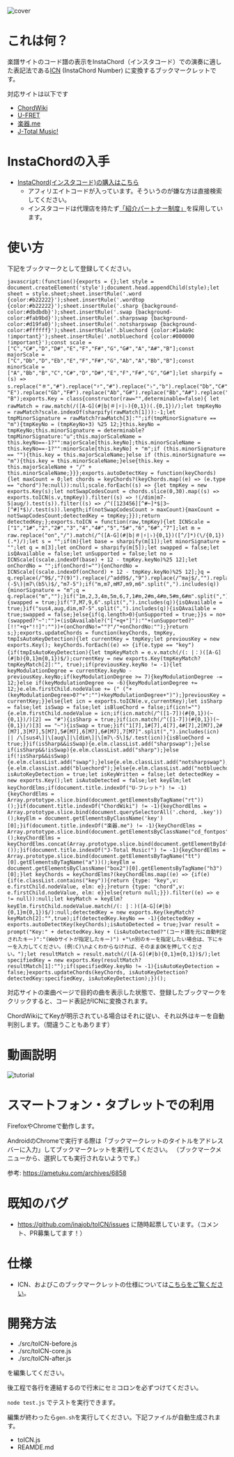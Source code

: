 ![cover](./imgs/cover.png)

# これは何？

楽譜サイトのコード譜の表示をInstaChord（インスタコード）での演奏に適した表記法である[ICN](http://instachord.com/instruction/icn/) (InstaChord Number) に変換するブックマークレットです。

対応サイトは以下です

- [ChordWiki](https://ja.chordwiki.org/)
- [U-FRET](https://www.ufret.jp/)
- [楽器.me](https://gakufu.gakki.me/)
- [J-Total Music!](https://music.j-total.net/)

# InstaChordの入手

- [InstaChord(インスタコード)の購入はこちら](https://c.affitch.com?ref=QEP6CNKKRACV)
  - アフィリエイトコードが入っています。そういうのが嫌な方は直接検索してください。
  - インスタコードは代理店を持たず[「紹介パートナー制度」](https://instachord.com/overview/d2c/)を採用しています。

# 使い方

下記をブックマークとして登録してください。

```
javascript:(function(){exports = {};let style = document.createElement('style');document.head.appendChild(style);let sheet = style.sheet;sheet.insertRule('.word {color:#b22222}');sheet.insertRule('.wordtop {color:#b22222}');sheet.insertRule('.sharp {background-color:#dbdbdb}');sheet.insertRule('.swap {background-color:#fab9bd}');sheet.insertRule('.sharpswap {background-color:#d19fa0}');sheet.insertRule('.notsharpswap {background-color:#ffffff}');sheet.insertRule('.bluechord {color:#1a4a9c !important}');sheet.insertRule('.notbluechord {color:#000000 !important}');const scale = ["C","C#","D","D#","E","F","F#","G","G#","A","A#","B"];const majorScale = ["C","Db","D","Eb","E","F","F#","G","Ab","A","Bb","B"];const minorScale = ["A","Bb","B","C","C#","D","D#","E","F","F#","G","G#"];let sharpify = (s) => s.replace("＃","#").replace("♯","#").replace("♭","b").replace("Db","C#").replace("Eb","D#").replace("Fb", "E").replace("Gb","F#").replace("Ab","G#").replace("Bb","A#").replace("Cb", "B");exports.Key = class{constructor(raw="",determinable=false){ let rawMatch = raw.match(/([A-G](#|b|＃|♯|♭){0,1})(.{0,1})/);let tmpKeyNo = rawMatch?scale.indexOf(sharpify(rawMatch[1])):-1;let tmpMinorSignature = rawMatch?rawMatch[3]:"";if(tmpMinorSignature == "m"){tmpKeyNo = (tmpKeyNo+3) %25 12;}this.keyNo = tmpKeyNo;this.minorSignature = determinable?tmpMinorSignature:"u";this.majorScaleName = this.keyNo==-1?"":majorScale[this.keyNo];this.minorScaleName = this.keyNo==-1?"":minorScale[this.keyNo] + "m";if (this.minorSignature == ""){this.key = this.majorScaleName;}else if (this.minorSignature == "m"){this.key = this.minorScaleName;}else{this.key = this.majorScaleName + "/" + this.minorScaleName;}}};exports.autoDetectKey = function(keyChords){let maxCount = 0;let chords = keyChords?(keyChords.map((e) => (e.type == "chord")?e:null)):null;scale.forEach((s) => {let tmpKey = new exports.Key(s);let notSwapCodesCount = chords.slice(0,30).map((s) => exports.toICN(s.v,tmpKey)).filter((s) => !(/dim|m7-5|aug/).test(s)).filter((s) => /^([123456][^#~]*$|3~[^#]*$)/.test(s)).length;if(notSwapCodesCount > maxCount){maxCount = notSwapCodesCount;detectedKey = tmpKey;}});return detectedKey;};exports.toICN = function(raw,tmpKey){let ICNScale = ["1","1#","2","2#","3","4","4#","5","5#","6","6#","7"];let m = raw.replace("on","/").match(/^([A-G](#|b|＃|♯|♭){0,1})([^/]*)(\/{0,1})(.*)/);let s = "";if(m){let base = sharpify(m[1]);let minorSignature = "";let q = m[3];let onChord = sharpify(m[5]);let swapped = false;let isQAvailable = false;let unSupported = false;let no = ICNScale[(scale.indexOf(base) + 12 - tmpKey.keyNo)%25 12];let onChordNo = "";if(onChord!=""){onChordNo = ICNScale[(scale.indexOf(onChord) + 12 - tmpKey.keyNo)%25 12];}q = q.replace(/^9$/,"7(9)").replace(/^add9$/,"9").replace(/^maj$/,"").replace(/^min$/,"m").replace(/^maj7$/,"M7").replace("7sus4","sus4").replace("dim7","dim").replace(/^m7b5|m7\(-5\)|m7\(b5\)$/,"m7-5");if("m,m7,mM7,m9,m6".split(",").includes(q)){minorSignature = "m";q = q.replace("m","");}if("1m,2,3,4m,5m,6,7,1#m,2#m,4#m,5#m,6#m".split(",").includes(no+minorSignature)){swapped = true;}if("7,M7,9,6".split(",").includes(q)){isQAvailable = true;}if("sus4,aug,dim,m7-5".split(",").includes(q)){isQAvailable = true;swapped = false;}else{if(q.length>0){unSupported = true;}}s = no+(swapped?"~":"")+(isQAvailable?("["+q+"]"):""+(unSupported?"[!!"+q+"!!]":""))+(onChordNo!=""?"/"+onChordNo:"");}return s;};exports.updateChords = function(keyChords, tmpKey, tmpIsAutoKeyDetection){let currentKey = tmpKey;let previousKey = new exports.Key(); keyChords.forEach((e) => {if(e.type == "key"){if(tmpIsAutoKeyDetection){let tmpKeyMatch = e.v.match(/(: |：)([A-G](#|b){0,1}m{0,1})$/);currentKey = new exports.Key(tmpKeyMatch?tmpKeyMatch[2]:"", true);if(previousKey.keyNo != -1){let keyModulationDegree = currentKey.keyNo - previousKey.keyNo;if(keyModulationDegree >= 7){keyModulationDegree -= 12;}else if(keyModulationDegree <= -6){keyModulationDegree += 12;}e.elm.firstChild.nodeValue += (" ("+(keyModulationDegree>0?"+":"")+keyModulationDegree+")");}previousKey = currentKey;}}else{let icn = exports.toICN(e.v,currentKey);let isSharp = false;let isSwap = false;let isBlueChord = false;if(icn!=""){e.elm.firstChild.nodeValue = icn;if(icn.match(/^([1-7])(#{0,1})(~{0,1})/)[2] == "#"){isSharp = true;}if(icn.match(/^([1-7])(#{0,1})(~{0,1})/)[3] == "~"){isSwap = true;}if("1[7],1#[7],4[7],4#[7],2[M7],2#[M7],3[M7],5[M7],5#[M7],6[M7],6#[M7],7[M7]".split(",").includes(icn) || /\[sus4\]|\[aug\]|\[dim\]|\[m7\-5\]$/.test(icn)){isBlueChord = true;}}if(isSharp&&isSwap){e.elm.classList.add("sharpswap");}else if(isSharp&&!isSwap){e.elm.classList.add("sharp");}else if(!isSharp&&isSwap){e.elm.classList.add("swap");}else{e.elm.classList.add("notsharpswap");}if(isBlueChord){e.elm.classList.add("bluechord");}else{e.elm.classList.add("notbluechord");}}});};let isAutoKeyDetection = true;let isKeyWritten = false;let detectedKey = new exports.Key();let isAutoDetected = false;let keyElm;let keyChordElms;if(document.title.indexOf("U-フレット") != -1){keyChordElms = Array.prototype.slice.bind(document.getElementsByTagName("rt"))();}if(document.title.indexOf("ChordWiki") != -1){keyChordElms = Array.prototype.slice.bind(document.querySelectorAll('.chord, .key'))();keyElm = document.getElementsByClassName('key')[0];}if(document.title.indexOf("楽器.me") != -1){keyChordElms = Array.prototype.slice.bind(document.getElementsByClassName("cd_fontpos"))();keyChordElms = keyChordElms.concat(Array.prototype.slice.bind(document.getElementById("chord_area").getElementsByTagName("u"))());}if(document.title.indexOf("J-Total Music!") != -1){keyChordElms = Array.prototype.slice.bind(document.getElementsByTagName("tt")[0].getElementsByTagName("a"))();keyElm = document.getElementsByClassName("box2")[0].getElementsByTagName("h3")[0];}let keyChords = keyChordElms?(keyChordElms.map((e) => {if(e){if(e.classList.contains("key")){return {type: "key",v: e.firstChild.nodeValue, elm: e};}return {type: "chord",v: e.firstChild.nodeValue, elm: e}}else{return null;}}).filter((e) => e != null)):null;let keyMatch = keyElm?keyElm.firstChild.nodeValue.match(/(: |：)([A-G](#|b){0,1}m{0,1})$/):null;detectedKey = new exports.Key(keyMatch?keyMatch[2]:"",true);if(detectedKey.keyNo == -1){detectedKey = exports.autoDetectKey(keyChords);isAutoDetected = true;}var result = prompt("Key:" + detectedKey.key + (isAutoDetected?"(コード譜を元に自動判定されたキー)":"(Webサイトが指定したキー)") +"\n別のキーを指定したい場合は、下にキーを入力してください。(例:C)\nよくわからなければ、そのままOKを押してください。");let resultMatch = result.match(/([A-G](#|b){0,1}m{0,1})$/);let specifiedKey = new exports.Key(resultMatch?resultMatch[1]:"");if(specifiedKey.keyNo != -1){isAutoKeyDetection = false;}exports.updateChords(keyChords, isAutoKeyDetection?detectedKey:specifiedKey, isAutoKeyDetection);})();
```

対応サイトの楽曲ページで目的の曲を表示した状態で、登録したブックマークをクリックすると、コード表記がICNに変換されます。

ChordWikiにてKeyが明示されている場合はそれに従い、それ以外はキーを自動判別します。（間違うこともあります）

# 動画説明

![tutorial](./imgs/tutorial.gif)

# スマートフォン・タブレットでの利用

FirefoxやChromeで動作します。

AndroidのChromeで実行する際は「ブックマークレットのタイトルをアドレスバーに入力」してブックマークレットを実行してください。
（ブックマークメニューから、選択しても実行されないようです。）

参考: https://ametuku.com/archives/6858

# 既知のバグ

- https://github.com/inajob/toICN/issues に随時起票しています。（コメント、PR募集してます！）

# 仕様

- ICN、およびこのブックマークレットの仕様については[こちらをご覧ください](/specification.md)。

# 開発方法

- ./src/toICN-before.js
- ./src/toICN-core.js
- ./src/toICN-after.js

を編集してください。

後工程で各行を連結するので行末にセミコロンを必ずつけてください。

`node test.js` でテストを実行できます。

編集が終わったら`gen.sh`を実行してください。下記ファイルが自動生成されます。

- toICN.js
- REAMDE.md

